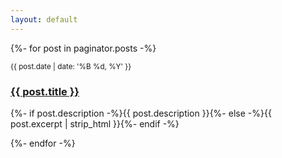 ```yaml
---
layout: default
---
```


{%- for post in paginator.posts -%}
<article>
  <small>{{ post.date | date: '%B %d, %Y' }}</small>
  <h3>
    <a href="{{ post.url }}">{{ post.title }}</a>
  </h3>
  <p>
    {%- if post.description -%}{{ post.description }}{%- else -%}{{
    post.excerpt | strip_html }}{%- endif -%}
  </p>
</article>
{%- endfor -%}
